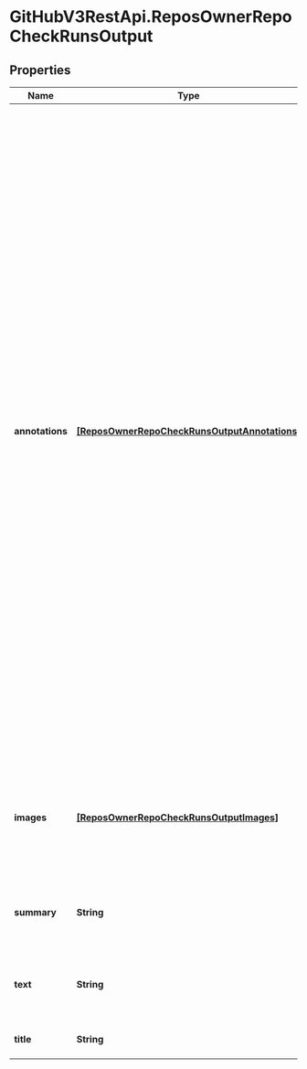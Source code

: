 # GitHubV3RestApi.ReposOwnerRepoCheckRunsOutput

## Properties

Name | Type | Description | Notes
------------ | ------------- | ------------- | -------------
**annotations** | [**[ReposOwnerRepoCheckRunsOutputAnnotations]**](ReposOwnerRepoCheckRunsOutputAnnotations.md) | Adds information from your analysis to specific lines of code. Annotations are visible on GitHub in the **Checks** and **Files changed** tab of the pull request. The Checks API limits the number of annotations to a maximum of 50 per API request. To create more than 50 annotations, you have to make multiple requests to the [Update a check run](https://developer.github.com/v3/checks/runs/#update-a-check-run) endpoint. Each time you update the check run, annotations are appended to the list of annotations that already exist for the check run. For details about how you can view annotations on GitHub, see \&quot;[About status checks](https://help.github.com/articles/about-status-checks#checks)\&quot;. See the [&#x60;annotations&#x60; object](https://developer.github.com/v3/checks/runs/#annotations-object) description for details about how to use this parameter. | [optional] 
**images** | [**[ReposOwnerRepoCheckRunsOutputImages]**](ReposOwnerRepoCheckRunsOutputImages.md) | Adds images to the output displayed in the GitHub pull request UI. See the [&#x60;images&#x60; object](https://developer.github.com/v3/checks/runs/#images-object) description for details. | [optional] 
**summary** | **String** | The summary of the check run. This parameter supports Markdown. | 
**text** | **String** | The details of the check run. This parameter supports Markdown. | [optional] 
**title** | **String** | The title of the check run. | 


